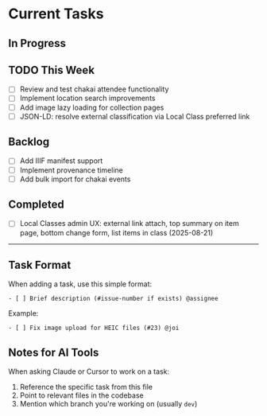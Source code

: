 # Current Tasks

## In Progress
<!-- Move tasks here when someone starts working on them -->

## TODO This Week
<!-- Priority tasks for the current week -->

- [ ] Review and test chakai attendee functionality
- [ ] Implement location search improvements
- [ ] Add image lazy loading for collection pages
- [ ] JSON-LD: resolve external classification via Local Class preferred link

## Backlog
<!-- Future tasks, not urgent -->

- [ ] Add IIIF manifest support
- [ ] Implement provenance timeline
- [ ] Add bulk import for chakai events

## Completed
 - [ ] Local Classes admin UX: external link attach, top summary on item page, bottom change form, list items in class (2025-08-21)
<!-- Move completed tasks here with date -->

---

## Task Format

When adding a task, use this simple format:
```
- [ ] Brief description (#issue-number if exists) @assignee
```

Example:
```
- [ ] Fix image upload for HEIC files (#23) @joi
```

## Notes for AI Tools

When asking Claude or Cursor to work on a task:
1. Reference the specific task from this file
2. Point to relevant files in the codebase
3. Mention which branch you're working on (usually `dev`)
